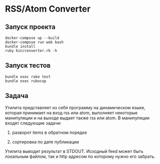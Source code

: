 # RSS/Atom Converter

## Запуск проекта

```
docker-compose up --build
docker-compose run web bash
bundle install
ruby bin/converter.rb -h
```

## Запуск тестов
```
bundle exec rake test
bundle exec rubocop
```

## Задача

Утилита представляет из себя программу на динамическом языке, которая принимает на вход rss или atom, выполняет некоторые манипуляции и на выходе выдает также rss или atom. В манипуляции входят следующие задачи:

1. разворот items в обратном порядке

2. сортировка по дате публикации

Утилита выводит результат в STDOUT. Исходный feed может быть локальным файлом, так и http адресом по которому нужно его забрать.
